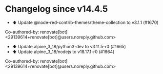 # Changelog since v14.4.5
- ⬆️ Update @node-red-contrib-themes/theme-collection to v3.1.1 (#1670)

Co-authored-by: renovate[bot] <29139614+renovate[bot]@users.noreply.github.com> 
- ⬆️ Update alpine_3_18/python3-dev to v3.11.5-r0 (#1665) 
- ⬆️ Update alpine_3_18/nodejs to v18.17.1-r0 (#1664)

Co-authored-by: renovate[bot] <29139614+renovate[bot]@users.noreply.github.com> 
